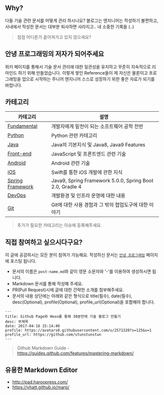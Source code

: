 ## Why?

다들 기술 관련 문서를 어떻게 관리 하시나요? 블로그는 엔지니어는 작성하기 불편하고, 사내에서 작성한 문서는 대부분 퇴사하면 사라지고.. 내 소중한 기록들 (..)

> 점점 어디론가 흩어져가고 있지 않으세요?

## 안녕 프로그래밍의 저자가 되어주세요

위키 페이지를 통해서 기술 문서 관리에 대한 일관성을 유지하고 꾸준히 지속적으로 리마인드 하기 위해 만들었습니다. 이렇게 쌓인 Reference들이 제 자신은 물론이고 프로그래밍을 업으로 시작하는 주니어 엔지니어 스스로 성장하기 위한 좋은 자료가 되기를 바랍니다.

## 카테고리

| 카테고리 | 설명 |
| --- | --- |
| [Fundamental](https://github.com/stunstunstun/awesome-wiki/tree/master/Fundamental) | 개발자에게 밑천이 되는 소프트웨어 공학 전반 |
| [Python](https://github.com/stunstunstun/awesome-wiki/tree/master/Python)| Python 관련 카테고리 |
| [Java](https://github.com/stunstunstun/awesome-wiki/tree/master/Java) | Java의 기본지식 및 Java8, Java9 Features |
| [Front-end](https://github.com/stunstunstun/awesome-wiki/tree/master/Front-end) | JavaScript 및 프론트엔드 관련 기술 |
| [Android](https://github.com/stunstunstun/awesome-wiki/tree/master/Android) | Android 관련 기술 |
| [iOS](https://github.com/stunstunstun/awesome-wiki/tree/master/iOS) | Swift를 통한 iOS 개발에 관한 지식 |
| [Spring Framework](https://github.com/stunstunstun/awesome-wiki/tree/master/Spring) | Java9, Spring Framework 5.0.0, Spring Boot 2.0, Gradle 4 |
| [DevOps](https://github.com/stunstunstun/awesome-wiki/tree/master/DevOps) | 개발환경 및 인프라 운영에 대한 내용 |
| [Git](https://github.com/stunstunstun/awesome-wiki/tree/master/Git) | Git에 대한 사용 경험과 그 밖의 협업도구에 대한 이야기 |

> 추가가 필요한 카테고리는 이슈에 등록해주세요.

## 직접 참여하고 싶으시다구요?

이 글에 공감하시는 모든 분이 참여가 가능해요. 작성하신 문서는 [`안녕 프로그래밍`](https://holaxprogramming.com) 페이지에 포스팅 됩니다.

- 문서의 이름은 `post-name.md`와 같이 영문 소문자와 '-'를 이용하여 생성하시면 됩니다.
- Markdown 문서를 통해 작성해 주세요.
- PR(Pull Request)시에 글에 대한 간략한 소개를 첨부해주세요.
- 문서의 내용 상단에는 아래와 같은 형식으로 title(필수), date(필수), desc(Optional), profile(Optional), profile_url(Optional)을 포함해야 합니다.

```
---
title: Github Page와 Hexo를 통해 30분만에 기술 블로그 만들기
desc: 부제목
date: 2017-04-16 15:14:40
profile: https://avatars0.githubusercontent.com/u/2571320?s=125&v=1
profile_url: https://github.com/stunstunstun
---
```

> Github Markdown Guide - https://guides.github.com/features/mastering-markdown/

## 유용한 Markdown Editor

- http://pad.haroopress.com/
- https://yhatt.github.io/marp/
